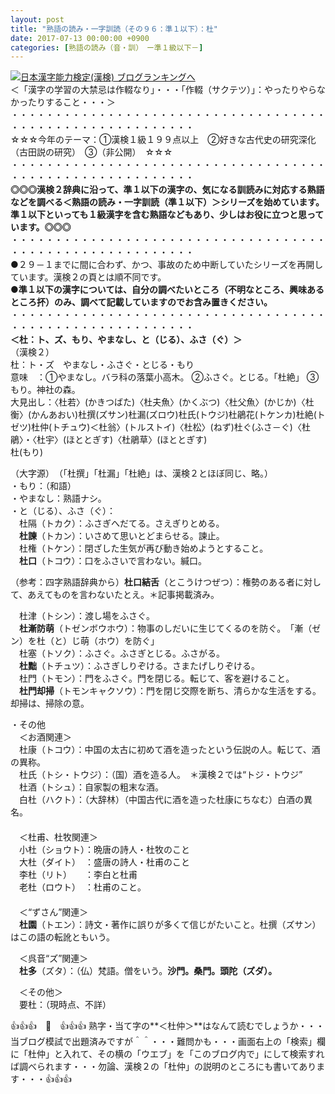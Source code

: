 ```yaml
---
layout: post
title: "熟語の読み・一字訓読（その９６：準１以下）：杜"
date: 2017-07-13 00:00:00 +0900
categories: [熟語の読み（音・訓）　ー準１級以下－]
---
```


[![](/syuusyuu9701/assets/images/熟語の読み・一字訓読（その９６：準１以下）：杜-br_c_3028_1.gif)](http://blog.with2.net/link.php?1659096:3028 "日本漢字能力検定(漢検) ブログランキングへ")[日本漢字能力検定(漢検) ブログランキングへ](http://blog.with2.net/link.php?1659096:3028)  
＜「漢字の学習の大禁忌は作輟なり」・・・「作輟（サクテツ）」：やったりやらなかったりすること・・・＞  
・・・・・・・・・・・・・・・・・・・・・・・・・・・・・・・・・・・・・・・・・・・・・・・・・・・・・・・・・  
☆☆☆今年のテーマ：①漢検１級１９９点以上　②好きな古代史の研究深化（古田説の研究）　③（非公開）　☆☆☆　　  
・・・・・・・・・・・・・・・・・・・・・・・・・・・・・・・・・・・・・・・・・・・・・・・・・・・・・・・・・  
**◎◎◎漢検２辞典に沿って、準１以下の漢字の、気になる訓読みに対応する熟語などを調べる＜熟語の読み・一字訓読（準１以下）＞シリーズを始めています。準１以下といっても１級漢字を含む熟語などもあり、少しはお役に立つと思っています。◎◎◎**  
・・・・・・・・・・・・・・・・・・・・・・・・・・・・・・・・・・・・・・・・・・・・・・・・・・・・・・・・・  
●２９－１までに間に合わず、かつ、事故のため中断していたシリーズを再開しています。漢検２の頁とは順不同です。  
**●準１以下の漢字については、自分の調べたいところ（不明なところ、興味あるところ抔）のみ、調べて記載していますのでお含み置きください。**  
・・・・・・・・・・・・・・・・・・・・・・・・・・・・・・・・・・・・・・・・・・・・・・・・・・・・・・・・・  
**＜杜：ト、ズ、もり、やまなし、と（じる）、ふさ（ぐ）＞**  
（漢検２）  
杜：ト・ズ　やまなし・ふさぐ・とじる・もり  
意味　：①やまなし。バラ科の落葉小高木。 ②ふさぐ。とじる。「杜絶」 ③もり。神社の森。  
大見出し：〈杜若〉(かきつばた)〈杜夫魚〉(かくぶつ)〈杜父魚〉(かじか)〈杜衡〉(かんあおい)杜撰(ズサン)杜漏(ズロウ)杜氏(トウジ)杜鵑花(トケンカ)杜絶(トゼツ)杜仲(トチュウ)＜杜翁〉(トルストイ)〈杜松〉(ねず)杜ぐ(ふさ－ぐ)〈杜鵑〉・〈杜宇〉(ほととぎす)〈杜鵑草〉(ほととぎす)  
杜(もり)  
  
（大字源）　（「杜撰」「杜漏」「杜絶」は、漢検２とほぼ同じ、略。）  
・もり：（和語）  
・やまなし：熟語ナシ。  
・と（じる）、ふさ（ぐ）：  
　杜隔（トカク）：ふさぎへだてる。さえぎりとめる。  
　**杜諫**（トカン）：いさめて思いとどまらせる。諫止。  
　杜権（トケン）：閉ざした生気が再び動き始めようとすること。  
　**杜口**（トコウ）：口をふさいで言わない。緘口。  
  
（参考：四字熟語辞典から）**杜口結舌**（とこうけつぜつ）：権勢のある者に対して、あえてものを言わないたとえ。＊記事掲載済み。  
  
　杜津（トシン）：渡し場をふさぐ。  
　**杜漸防萌**（トゼンボウホウ）：物事のしだいに生じてくるのを防ぐ。　「漸（ゼン）を杜（と）じ萌（ホウ）を防ぐ」  
　杜塞（トソク）：ふさぐ。ふさぎとじる。ふさがる。  
　**杜黜**（トチュツ）：ふさぎしりぞける。さまたげしりぞける。  
　杜門（トモン）：門をふさぐ。門を閉じる。転じて、客を避けること。　  
　**杜門却掃**（トモンキャクソウ）：門を閉じ交際を断ち、清らかな生活をする。却掃は、掃除の意。  
  
・その他  
　＜お酒関連＞  
　杜康（トコウ）：中国の太古に初めて酒を造ったという伝説の人。転じて、酒の異称。  
　杜氏（トシ・トウジ）：（国）酒を造る人。　＊漢検２では“トジ・トウジ”  
　杜酒（トシュ）：自家製の粗末な酒。  
　白杜（ハクト）：（大辞林）（中国古代に酒を造った杜康にちなむ）白酒の異名。  
　  
　＜杜甫、杜牧関連＞  
　小杜（ショウト）：晩唐の詩人・杜牧のこと  
　大杜（ダイト）　：盛唐の詩人・杜甫のこと  
　李杜（リト）　　：李白と杜甫  
　老杜（ロウト）　：杜甫のこと。  
　  
　＜“ずさん”関連＞  
　**杜園**（トエン）：詩文・著作に誤りが多くて信じがたいこと。杜撰（ズサン）はこの語の転訛ともいう。  
  
　＜呉音“ズ”関連＞  
　**杜多**（ズタ）：（仏）梵語。僧をいう。**沙門。桑門。頭陀（ズダ）。**  
  
　＜その他＞  
　要杜：（現時点、不詳）  
  
👍👍👍　🐔　👍👍👍 熟字・当て字の**＜杜仲＞**はなんて読むでしょうか・・・当ブログ模試で出題済みですが＾＾・・・難問かも・・・画面右上の「検索」欄に「杜仲」と入れて、その横の「ウエブ」を「このブログ内で」にして検索すれば調べられます・・・勿論、漢検２の「杜仲」の説明のところにも書いてあります・・・👍👍👍